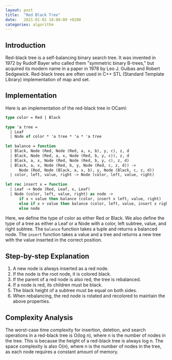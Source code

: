 ```yaml
---
layout: post
title:  "Red Black Tree"
date:   2021-01-01 18:00:00 +0200
categories: algorithm
---
```


## Introduction  
Red-black tree is a self-balancing binary search tree. It was invented in 1972 by Rudolf Bayer who called them "symmetric binary B-trees," but acquired its modern name in a paper in 1978 by Leo J. Guibas and Robert Sedgewick. Red-black trees are often used in C++ STL (Standard Template Library) implementation of map and set.  
   
## Implementation  
Here is an implementation of the red-black tree in OCaml:  
   
```ocaml  
type color = Red | Black  
   
type 'a tree =  
  | Leaf  
  | Node of color * 'a tree * 'a * 'a tree  
   
let balance = function  
  | Black, Node (Red, Node (Red, a, x, b), y, c), z, d  
  | Black, Node (Red, a, x, Node (Red, b, y, c)), z, d  
  | Black, a, x, Node (Red, Node (Red, b, y, c), z, d)  
  | Black, a, x, Node (Red, b, y, Node (Red, c, z, d)) ->  
      Node (Red, Node (Black, a, x, b), y, Node (Black, c, z, d))  
  | color, left, value, right -> Node (color, left, value, right)  
   
let rec insert x = function  
  | Leaf -> Node (Red, Leaf, x, Leaf)  
  | Node (color, left, value, right) as node ->  
      if x < value then balance (color, insert x left, value, right)  
      else if x > value then balance (color, left, value, insert x right)  
      else node  
```  
   
Here, we define the type of color as either Red or Black. We also define the type of a tree as either a Leaf or a Node with a color, left subtree, value, and right subtree. The `balance` function takes a tuple and returns a balanced node. The `insert` function takes a value and a tree and returns a new tree with the value inserted in the correct position.  
   
## Step-by-step Explanation  
1. A new node is always inserted as a red node.  
2. If the node is the root node, it is colored black.  
3. If the parent of a red node is also red, the tree is rebalanced.  
4. If a node is red, its children must be black.  
5. The black height of a subtree must be equal on both sides.  
6. When rebalancing, the red node is rotated and recolored to maintain the above properties.  
   
## Complexity Analysis  
The worst-case time complexity for insertion, deletion, and search operations in a red-black tree is O(log n), where n is the number of nodes in the tree. This is because the height of a red-black tree is always log n. The space complexity is also O(n), where n is the number of nodes in the tree, as each node requires a constant amount of memory.